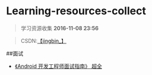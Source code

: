 # Learning-resources-collect
> 学习资源收集  **2016-11-08 23:56**

> CSDN:<a href="http://blog.csdn.net/jingbin_?_blank" target="_blank">【jingbin_】</a>

##面试
 - <a href="http://www.diycode.cc/wiki/androidinterview?_blank" target="_blank">《Android 开发工程师面试指南》 超全</a>
 
